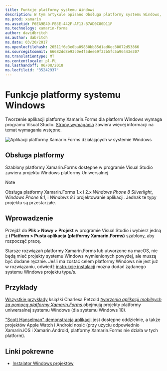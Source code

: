 ```yaml
---
title: Funkcje platformy systemu Windows
description: W tym artykule opisano Obsługa platformy systemu Windows, dostępnej w platformy Xamarin.Forms.
ms.prod: xamarin
ms.assetid: F6EA9E49-FB3E-442F-AF13-B7AD0C80D11F
ms.technology: xamarin-forms
author: davidbritch
ms.author: dabritch
ms.date: 03/20/2017
ms.openlocfilehash: 26511f6e3e0ba09830bb85d1ad6ec30072d53866
ms.sourcegitcommit: 66682dd8e93c0e4f5dee69f32b5fc5a96443e307
ms.translationtype: MT
ms.contentlocale: pl-PL
ms.lasthandoff: 06/08/2018
ms.locfileid: "35242937"
---
```

# <a name="windows-platform-features"></a>Funkcje platformy systemu Windows

Tworzenie aplikacji platformy Xamarin.Forms dla platform Windows wymaga programu Visual Studio. [Strony wymagania](~/xamarin-forms/get-started/installation.md) zawiera więcej informacji na temat wymagania wstępne.

![](images/allhanselman.png "Aplikacji platformy Xamarin.Forms działających w systemie Windows")

## <a name="platform-support"></a>Obsługa platformy

Szablony platformy Xamarin.Forms dostępne w programie Visual Studio zawiera projektu Windows platformy Uniwersalnej.

> [!NOTE]
> Obsługa platformy Xamarin.Forms 1.x i 2.x _Windows Phone 8 Silverlight_, _Windows Phone 8.1_, i _Windows 8.1_ projektowanie aplikacji. Jednak te typy projektu są przestarzałe.

## <a name="getting-started"></a>Wprowadzenie

Przejdź do **Plik > Nowy > Projekt** w programie Visual Studio i wybierz jedną z **i Platform > Pusta aplikacja (platformy Xamarin.Forms)** szablony, aby rozpocząć pracę.

Starsze rozwiązań platformy Xamarin.Forms lub utworzone na macOS, nie będą mieć projekty systemu Windows wymienionych powyżej, ale muszą być dodane ręcznie.
Jeśli ma zostać celem platformy Windows nie jest już w rozwiązaniu, odwiedź [instrukcje instalacji](installation/index.md) można dodać żądanego systemu Windows projektu typu/s.

## <a name="samples"></a>Przykłady

[Wszystkie przykłady](https://github.com/xamarin/xamarin-forms-book-preview-2) książki Charlesa Petzold [ *tworzenia aplikacji mobilnych za pomocą platformy Xamarin.Forms* ](~/xamarin-forms/creating-mobile-apps-xamarin-forms/index.md) obejmują projekty platformy uniwersalnej systemu Windows (dla systemu Windows 10).

["Scott Hanselman" demonstracją aplikacji](https://github.com/jamesmontemagno/Hanselman.Forms) jest dostępne oddzielnie, a także projektów Apple Watch i Android nosić (przy użyciu odpowiednio Xamarin.iOS i Xamarin.Android, platformy Xamarin.Forms nie działa w tych platform).

## <a name="related-links"></a>Linki pokrewne

- [Instalator Windows projektów](~/xamarin-forms/platform/windows/installation/index.md)
